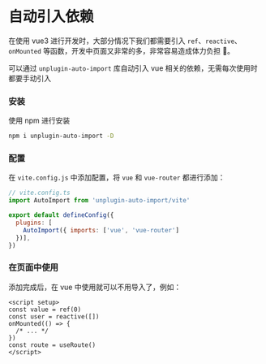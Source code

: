 # 自动引入依赖

在使用 vue3 进行开发时，大部分情况下我们都需要引入 `ref`、`reactive`、`onMounted` 等函数，开发中页面又非常的多，非常容易造成体力负担 🥲。

可以通过 `unplugin-auto-import` 库自动引入 vue 相关的依赖，无需每次使用时都要手动引入

### 安装

使用 npm 进行安装

```bash
npm i unplugin-auto-import -D
```

### 配置

在 `vite.config.js` 中添加配置，将 `vue` 和 `vue-router` 都进行添加：

```js
// vite.config.ts
import AutoImport from 'unplugin-auto-import/vite'

export default defineConfig({
  plugins: [
    AutoImport({ imports: ['vue', 'vue-router']
  })],
})
```

### 在页面中使用

添加完成后，在 vue 中使用就可以不用导入了，例如：

```vue
<script setup>
const value = ref(0)
const user = reactive([])
onMounted(() => {
  /* ... */
})
const route = useRoute()
</script>
```
